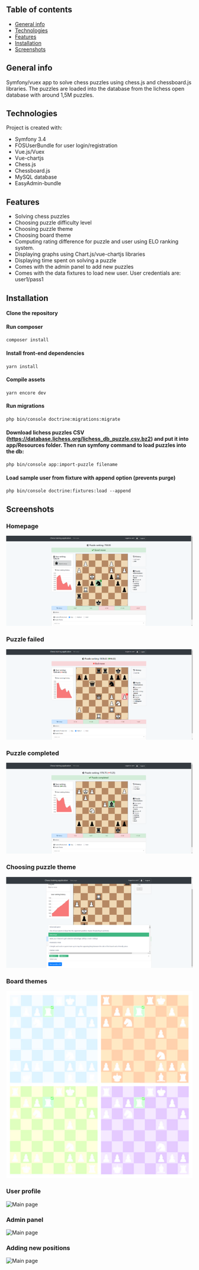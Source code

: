 ## Table of contents
* [General info](#general-info)
* [Technologies](#technologies)
* [Features](#features)
* [Installation](#installation)
* [Screenshots](#screenshots)

## General info
Symfony/vuex app to solve chess puzzles using chess.js and chessboard.js libraries. 
The puzzles are loaded into the database from the lichess open database with around 1,5M puzzles. 
	
## Technologies
Project is created with:
* Symfony 3.4
* FOSUserBundle for user login/registration
* Vue.js/Vuex
* Vue-chartjs
* Chess.js
* Chessboard.js
* MySQL database
* EasyAdmin-bundle

## Features
* Solving chess puzzles
* Choosing puzzle difficulty level
* Choosing puzzle theme  
* Choosing board theme  
* Computing rating difference for puzzle and user using ELO ranking system.
* Displaying graphs using Chart.js/vue-chartjs libraries
* Displaying time spent on solving a puzzle
* Comes with the admin panel to add new puzzles
* Comes with the data fixtures to load new user. User credentials are: user1/pass1

## Installation
#### Clone the repository
#### Run composer
```
composer install
```
#### Install front-end dependencies
```
yarn install
```
#### Compile assets
```
yarn encore dev
```
#### Run migrations
```
php bin/console doctrine:migrations:migrate
```
#### Download lichess puzzles CSV (https://database.lichess.org/lichess_db_puzzle.csv.bz2) and put it into app/Resources folder. Then run symfony command to load puzzles into the db:
```
php bin/console app:import-puzzle filename
```

#### Load sample user from fixture with append option (prevents purge)
```
php bin/console doctrine:fixtures:load --append
```

## Screenshots

### Homepage
![Main page](web/img/img2.png)

### Puzzle failed
![Main page](web/img/img15.png)
                              
### Puzzle completed
![Main page](web/img/img22.png)                          

### Choosing puzzle theme
![Main page](web/img/img_theme.png)

### Board themes
![Main page](web/img/themes.png)

### User profile
![Main page](web/img/img3.png)

### Admin panel
![Main page](web/img/img4.png)

### Adding new positions
![Main page](web/img/img5.png)
